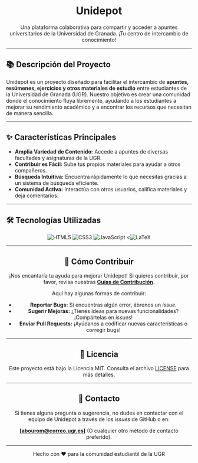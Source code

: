 <div align="center">

# Unidepot

Una plataforma colaborativa para compartir y acceder a apuntes universitarios de la Universidad de Granada. ¡Tu centro de intercambio de conocimiento!


</div>

---

## 📚 Descripción del Proyecto

Unidepot es un proyecto diseñado para facilitar el intercambio de **apuntes, resúmenes, ejercicios y otros materiales de estudio** entre estudiantes de la Universidad de Granada (UGR). Nuestro objetivo es crear una comunidad donde el conocimiento fluya libremente, ayudando a los estudiantes a mejorar su rendimiento académico y a encontrar los recursos que necesitan de manera sencilla.

---

## ✨ Características Principales

* **Amplia Variedad de Contenido:** Accede a apuntes de diversas facultades y asignaturas de la UGR.
* **Contribuir es Fácil:** Sube tus propios materiales para ayudar a otros compañeros.
* **Búsqueda Intuitiva:** Encuentra rápidamente lo que necesitas gracias a un sistema de búsqueda eficiente.
* **Comunidad Activa:** Interactúa con otros usuarios, califica materiales y deja comentarios.

---

## 🛠️ Tecnologías Utilizadas

<div align="center">
  <img src="https://img.shields.io/badge/HTML5-E34F26?style=for-the-badge&logo=html5&logoColor=white" alt="HTML5"/>
  <img src="https://img.shields.io/badge/CSS3-1572B6?style=for-the-badge&logo=css3&logoColor=white" alt="CSS3"/>
  <img src="https://img.shields.io/badge/JavaScript-F7DF1E?style=for-the-badge&logo=javascript&logoColor=black" alt="JavaScript"/>
  <<img src="https://img.shields.io/badge/-LaTeX-008080?style=flat&logo=latex&logoColor=white" alt="LaTeX"/>

---

## 🤝 Cómo Contribuir

¡Nos encantaría tu ayuda para mejorar Unidepot! Si quieres contribuir, por favor, revisa nuestras **[Guías de Contribución](CONTRIBUTING.md)**.

Aquí hay algunas formas de contribuir:

* **Reportar Bugs:** Si encuentras algún error, ábrenos un *issue*.
* **Sugerir Mejoras:** ¿Tienes ideas para nuevas funcionalidades? ¡Compártelas en *issues*!
* **Enviar Pull Requests:** ¡Ayúdanos a codificar nuevas características o corregir bugs!

---

## 📄 Licencia

Este proyecto está bajo la Licencia MIT. Consulta el archivo [LICENSE](LICENSE) para más detalles.

---

## 📧 Contacto

Si tienes alguna pregunta o sugerencia, no dudes en contactar con el equipo de Unidepot a través de los *issues* de GitHub o en:

**[abourom@correo.ugr.es]** (O cualquier otro método de contacto preferido).

---

<div align="center">
  <p>Hecho con ❤️ para la comunidad estudiantil de la UGR</p>
</div>
